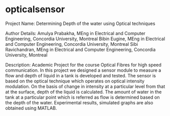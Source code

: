 # opticalsensor
Project Name:
Determining Depth of the water using Optical techniques

Author Details:
Amulya Prabakha, MEng in Electrical and Computer Engineering, Concordia University, Montreal
Bibin Eugine, MEng in Electrical and Computer Engineering, Concordia University, Montreal
Sibi Ravichandran, MEng in Electrical and Computer Engineering, Concordia University, Montreal


Description:
Academic Project for the course Optical Fibres for high speed communication. In this project we designed a sensor module to measure a flow and depth of liquid in a tank is developed and tested. The
sensor is based on the optical technique which operates on optical intensity modulation. On the basis of change in intensity at a particular level from that at the surface, depth of the liquid is calculated. The amount of water in the tank at a particular point which is referred as flow is determined based on the depth of the water. Experimental results, simulated graphs are also obtained using MATLAB.
